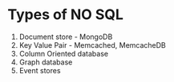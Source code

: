 # Types of NO SQL

1. Document store - MongoDB
2. Key Value Pair - Memcached, MemcacheDB
3. Column Oriented database
4. Graph database
5. Event stores
